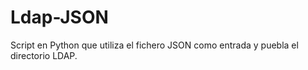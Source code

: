 # Ldap-JSON

Script en Python que utiliza el fichero JSON como entrada y puebla el directorio LDAP.
